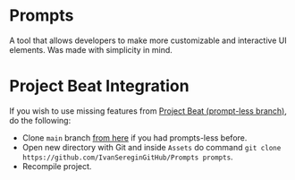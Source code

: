 # Prompts

A tool that allows developers to make more customizable and interactive UI elements. Was made with simplicity in mind.


# Project Beat Integration
If you wish to use missing features from [Project Beat (prompt-less branch)](https://github.com/IvanSereginGitHub/Project-Beat-3D/tree/prompts-less), do the following:
* Clone `main` branch [from here](https://github.com/IvanSereginGitHub/Project-Beat-3D) if you had prompts-less before.
* Open new directory with Git and inside `Assets` do command `git clone https://github.com/IvanSereginGitHub/Prompts prompts`.
* Recompile project.
